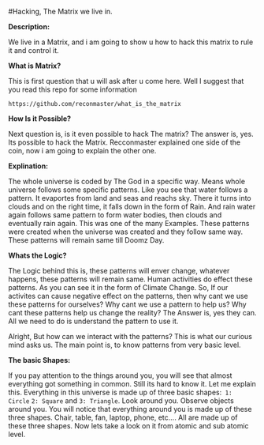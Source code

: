 #Hacking, The Matrix we live in.

**Description:**

We live in a Matrix, and i am going to show u how to hack this matrix to rule it and control it.

**What is Matrix?**

This is first question that u will ask after u come here. Well I suggest that you read this repo for some information 

`https://github.com/reconmaster/what_is_the_matrix`

**How Is it Possible?**

Next question is, is it even possible to hack The matrix?
The answer is, yes. Its possible to hack the Matrix.
Recconmaster explained one side of the coin, now i am going to explain the other one.

**Explination:**

The whole universe is coded by The God in a specific way. Means whole universe follows some specific patterns. Like you see that water follows a pattern. It evaportes from land and seas and reachs sky. There it turns into clouds and on the right time, it falls down in the form of Rain. And rain water again follows same pattern to form water bodies, then clouds and eventually rain again.
This was one of the many Examples. These patterns were created when the universe was created and they follow same way. These patterns will remain same till Doomz Day. 

**Whats the Logic?**

The Logic behind this is, these patterns will enver change, whatever happens, these patterns will remain same. Human activities do effect these patterns. As you can see it in the form of Climate Change. 
So, If our activites can cause negative effect on the patterns, then why cant we use these patterns for ourselves? 
Why cant we use a pattern to help us?
Why cant these patterns help us change the reality?
The Answer is, yes they can. All we need to do is understand the pattern to use it.

Alright, But how can we interact with the patterns?
This is what our curious mind asks us. The main point is, to know patterns from very basic level. 

**The basic Shapes:**

If you pay attention to the things around you, you will see that almost everything got something in common. Still its hard to know it. 
Let me explain this.
Everything in this universe is made up of three basic shapes:` 1: Circle` `2: Square` and `3: Triangle`.
Look around you. Observe objects around you. You will notice that everything around you is made up of these three shapes. Chair, table, fan, laptop, phone, etc.... All are made up of these three shapes.
Now lets take a look on it from atomic and sub atomic level.

